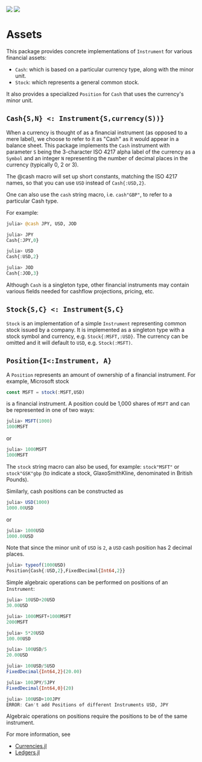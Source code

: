 [travis-url]:   https://travis-ci.com/JuliaFinance/Assets.jl
[travis-img]: https://travis-ci.com/JuliaFinance/Assets.jl.svg

[codecov-url]:  https://codecov.io/gh/JuliaFinance/Assets.jl
[codecov-img]:  https://codecov.io/gh/JuliaFinance/Assets.jl/branch/main/graph/badge.svg

[![][travis-img]][travis-url] [![][codecov-img]][codecov-url]

# Assets

This package provides concrete implementations of `Instrument` for various financial assets:

- `Cash`: which is based on a particular currency type, along with the minor unit.
- `Stock`: which represents a general common stock.

It also provides a specialized `Position` for `Cash` that uses the currency's minor unit.

## `Cash{S,N} <: Instrument{S,currency(S))}`

When a currency is thought of as a financial instrument (as opposed to a mere label), we choose to refer to it as "Cash" as it would appear in a balance sheet. This package implements the `Cash` instrument with parameter `S` being the 3-character ISO 4217 alpha label of the currency as a `Symbol` and an integer `N` representing the number of decimal places in the currency (typically 0, 2 or 3).

The @cash macro will set up short constants, matching the ISO 4217 names, so that you can use `USD` instead of `Cash{:USD,2}`.

One can also use the `cash` string macro, i.e. `cash"GBP"`, to refer to a particular Cash type.

For example:

```julia
julia> @cash JPY, USD, JOD

julia> JPY
Cash{:JPY,0}

julia> USD
Cash{:USD,2}

julia> JOD
Cash{:JOD,3}
```

Although `Cash` is a singleton type, other financial instruments may contain various fields needed for cashflow projections, pricing, etc.

## `Stock{S,C} <: Instrument{S,C}`

`Stock` is an implementation of a simple `Instrument` representing common stock issued by a company. It is implemented as a singleton type with a stock symbol and currency, e.g. `Stock{:MSFT,:USD}`. The currency can be omitted and it will default to `USD`, e.g. `Stock(:MSFT)`.

## `Position{I<:Instrument, A}`

A `Position` represents an amount of ownership of a financial instrument. For example, Microsoft stock

```julia
const MSFT = stock(:MSFT,USD)
```
is a financial instrument. A position could be 1,000 shares of `MSFT` and can be represented in one of two ways:

```julia
julia> MSFT(1000)
1000MSFT
```

or 

```julia
julia> 1000MSFT
1000MSFT
```

The `stock` string macro can also be used, for example:
`stock"MSFT"`
or
`stock"GSK"gbp` (to indicate a stock, GlaxoSmithKline, denominated in British Pounds).

Similarly, cash positions can be constructed as

```julia
julia> USD(1000)
1000.00USD
```

or

```julia
julia> 1000USD
1000.00USD
```

Note that since the minor unit of `USD` is `2`, a `USD` cash position has 2 decimal places.

```julia
julia> typeof(1000USD)
Position{Cash{:USD,2},FixedDecimal{Int64,2}}
```

Simple algebraic operations can be performed on positions of an `Instrument`:

```julia
julia> 10USD+20USD
30.00USD

julia> 1000MSFT+1000MSFT
2000MSFT

julia> 5*20USD
100.00USD

julia> 100USD/5
20.00USD

julia> 100USD/5USD
FixedDecimal{Int64,2}(20.00)

julia> 100JPY/5JPY
FixedDecimal{Int64,0}(20)

julia> 100USD+100JPY
ERROR: Can't add Positions of different Instruments USD, JPY
```

Algebraic operations on positions require the positions to be of the same instrument. 

For more information, see

- [Currencies.jl](https://github.com/JuliaFinance/Currencies.jl.git)
- [Ledgers.jl](https://github.com/JuliaFinance/Ledgers.jl.git)
